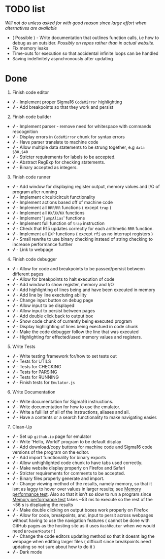 # TODO list

*Will not do unless asked for with good reason since large effort when alternatives are available*

* ( Possible ) - Write documentation that outlines function calls, i.e how to debug as an outsider. *Possibly on repos rather than in actual website.*
* Fix memory leaks
* Time-outs for execution so that accidental infinite loops can be handled
* Saving indefinitely asynchronously after updating

# Done

1. Finish code editor
* √ - Implement proper Sigma16 `CodeMirror` highlighting
* √ - Add breakpoints so that they work and persist

2. Finish code builder
* √ - Implement parser - remove need for whitespace with commands reccognition
* √ - Display errors in `CodeMirror` chunk for syntax errors
* √ - Have parser translate to machine code
* √ - Allow multiple data statements to be strung together, e.g `data $30,$40`
* √ - Stricter requirements for labels to be accepted.
* √ - Abstract RegExp for checking statements.
* √ - Binary accepted as integers.

3. Finish code runner
* √ - Add window for displaying register output, memory values and I/O of program after running
* √ - Implement circuit/circuit functionality
* √ - Implement actions based off of machine code
* √ - Implement all `RRR`/`RR` functions ( except `trap` )
* √ - Implement all `RX`/`JX`/`KX` functions
* √ - Implement '`jumpAlias`' functions
* √ - Implement full function of `trap` instruction
* √ - Check that R15 updates correctly for each arithmetic `RRR` function.
* √ - Implement all `EXP` functions ( except `rfi` as no interrupt registers )
* √ - Small rewrite to use binary checking instead of string checking to increase performance further
* √ - Link to webpage

4. Finish code debugger
* √ - Allow for code and breakpoints to be passed/persist between different pages
* √ - Allow for breakpoints to halt execution of code
* √ - Add window to show register, memory and I/O
* √ - Add highlighting of lines being and have been executed in memory
* √ - Add line by line exectuting ability
* √ - Change input button on debug page
* √ - Allow input to be displayed
* √ - Allow input to persist between pages
* √ - Add double click back to output box
* √ - Show code chunk of currently being executed program
* √ - Display highlighting of lines being exectued in code chunk
* √ - Make the code debugger follow the line that was executed
* √ - Highlighting for effected/used memory values and registers.

5. Write Tests
* √ - Write testing framework for/how to set tests out
* √ - Tests for UTILS
* √ - Tests for CHECKING
* √ - Tests for PARSING
* √ - Tests for RUNNING
* √ - Finish tests for `Emulator.js`

6. Write Documentation
* √ - Write documentation for Sigma16 instructions.
* √ - Write documentation for how to use the emulator.
* √ - Write a full list of all of the instructions, aliases and all.
* √ - Have a contents or a search functionality to make navigating easier.

7. Clean-Up
* √ - Set up `github.io` page for emulator
* √ - Write 'Hello, World!' program to be default display
* √ - Add download/copy buttons for machine code and Sigma16 code versions of the program on the editor.
* √ - Add import functionality for binary exports
* √ - Allow unhighlighted code chunk to have tabs used correctly.
* √ - Make website display properly on Firefox and Safari
* √ - Stricter requirements for comments to be accepted.
* √ - Binary files properly generate and import.
* √ - Change viewing method of the results, namely memory, so that it isnt as laggy to hover over values in larger results; see [Memory performance test](https://github.com/QuestioWo/Sigma17#memory-performance-test-). Also so that it isn't so slow to run a program since [Memory performance test](https://github.com/QuestioWo/Sigma17#memory-performance-test-) takes ~53 ms to execute so the rest of the ~56 s is displaying the results
* √ - Make double clicking on output boxes work properly on Firefox
* √ - Allow for code, breakpoints, and, input to persit across webpages without having to use the navigation features ( cannot be done with GitHub pages as the hosting site as it uses `HashRouter` when we would need `BrowserRouter` )
* √ - Change the code editors updating method so that it doesnt lag the webpage when editting larger files ( difficult since breakpoints need updating so not sure about how to do it )
* √ - Dark mode
